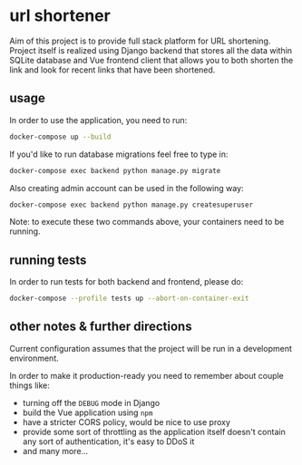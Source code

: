# url shortener

Aim of this project is to provide full stack platform for URL shortening. Project itself is realized using Django backend that stores all the data within SQLite database and Vue frontend client that allows you to both shorten the link and look for recent links that have been shortened.

## usage

In order to use the application, you need to run:

```sh
docker-compose up --build
```

If you'd like to run database migrations feel free to type in:
```sh
docker-compose exec backend python manage.py migrate
```

Also creating admin account can be used in the following way:
```sh
docker-compose exec backend python manage.py createsuperuser
```

Note: to execute these two commands above, your containers need to be running.

## running tests

In order to run tests for both backend and frontend, please do:
```sh
docker-compose --profile tests up --abort-on-container-exit
```

## other notes & further directions
Current configuration assumes that the project will be run in a development environment.

In order to make it production-ready you need to remember about couple things like:
- turning off the `DEBUG` mode in Django
- build the Vue application using `npm`
- have a stricter CORS policy, would be nice to use proxy
- provide some sort of throttling as the application itself doesn't contain any sort of authentication, it's easy to DDoS it
- and many more...
